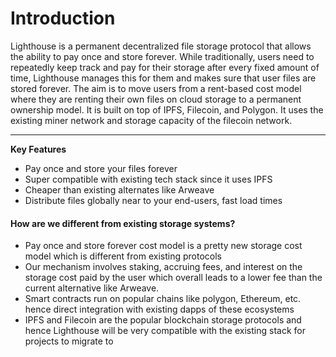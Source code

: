# Introduction

Lighthouse is a permanent decentralized file storage protocol that allows the ability to pay once and store forever. While traditionally, users need to repeatedly keep track and pay for their storage after every fixed amount of time, Lighthouse manages this for them and makes sure that user files are stored forever. The aim is to move users from a rent-based cost model where they are renting their own files on cloud storage to a permanent ownership model. It is built on top of IPFS, Filecoin, and Polygon. It uses the existing miner network and storage capacity of the filecoin network.

****

**Key Features**

* Pay once and store your files forever&#x20;
* Super compatible with existing tech stack since it uses IPFS&#x20;
* Cheaper than existing alternates like Arweave&#x20;
* Distribute files globally near to your end-users, fast load times&#x20;



#### How are we different from existing storage systems? <a href="#docs-internal-guid-b71b2036-7fff-9a19-aed9-151d92819f81" id="docs-internal-guid-b71b2036-7fff-9a19-aed9-151d92819f81"></a>

* Pay once and store forever cost model is a pretty new storage cost model which is different from existing protocols&#x20;
* Our mechanism involves staking, accruing fees, and interest on the storage cost paid by the user which overall leads to a lower fee than the current alternative like Arweave.&#x20;
* Smart contracts run on popular chains like polygon, Ethereum, etc. hence direct integration with existing dapps of these ecosystems
* IPFS and Filecoin are the popular blockchain storage protocols and hence Lighthouse will be very compatible with the existing stack for projects to migrate to

